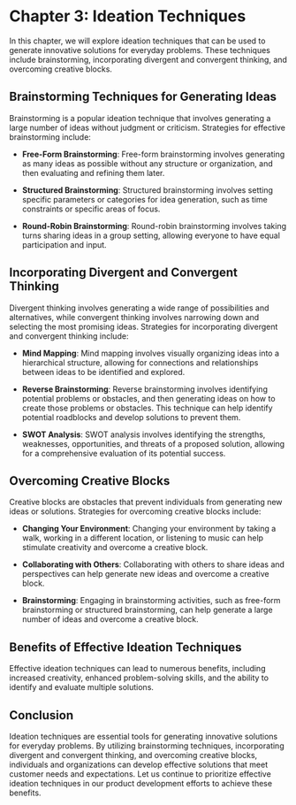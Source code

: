 Chapter 3: Ideation Techniques
==============================

In this chapter, we will explore ideation techniques that can be used to generate innovative solutions for everyday problems. These techniques include brainstorming, incorporating divergent and convergent thinking, and overcoming creative blocks.

Brainstorming Techniques for Generating Ideas
---------------------------------------------

Brainstorming is a popular ideation technique that involves generating a large number of ideas without judgment or criticism. Strategies for effective brainstorming include:

* **Free-Form Brainstorming**: Free-form brainstorming involves generating as many ideas as possible without any structure or organization, and then evaluating and refining them later.

* **Structured Brainstorming**: Structured brainstorming involves setting specific parameters or categories for idea generation, such as time constraints or specific areas of focus.

* **Round-Robin Brainstorming**: Round-robin brainstorming involves taking turns sharing ideas in a group setting, allowing everyone to have equal participation and input.

Incorporating Divergent and Convergent Thinking
-----------------------------------------------

Divergent thinking involves generating a wide range of possibilities and alternatives, while convergent thinking involves narrowing down and selecting the most promising ideas. Strategies for incorporating divergent and convergent thinking include:

* **Mind Mapping**: Mind mapping involves visually organizing ideas into a hierarchical structure, allowing for connections and relationships between ideas to be identified and explored.

* **Reverse Brainstorming**: Reverse brainstorming involves identifying potential problems or obstacles, and then generating ideas on how to create those problems or obstacles. This technique can help identify potential roadblocks and develop solutions to prevent them.

* **SWOT Analysis**: SWOT analysis involves identifying the strengths, weaknesses, opportunities, and threats of a proposed solution, allowing for a comprehensive evaluation of its potential success.

Overcoming Creative Blocks
--------------------------

Creative blocks are obstacles that prevent individuals from generating new ideas or solutions. Strategies for overcoming creative blocks include:

* **Changing Your Environment**: Changing your environment by taking a walk, working in a different location, or listening to music can help stimulate creativity and overcome a creative block.

* **Collaborating with Others**: Collaborating with others to share ideas and perspectives can help generate new ideas and overcome a creative block.

* **Brainstorming**: Engaging in brainstorming activities, such as free-form brainstorming or structured brainstorming, can help generate a large number of ideas and overcome a creative block.

Benefits of Effective Ideation Techniques
-----------------------------------------

Effective ideation techniques can lead to numerous benefits, including increased creativity, enhanced problem-solving skills, and the ability to identify and evaluate multiple solutions.

Conclusion
----------

Ideation techniques are essential tools for generating innovative solutions for everyday problems. By utilizing brainstorming techniques, incorporating divergent and convergent thinking, and overcoming creative blocks, individuals and organizations can develop effective solutions that meet customer needs and expectations. Let us continue to prioritize effective ideation techniques in our product development efforts to achieve these benefits.

